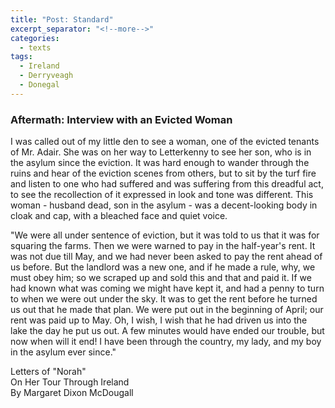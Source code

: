```yaml
---
title: "Post: Standard"
excerpt_separator: "<!--more-->"
categories:
  - texts
tags:
  - Ireland
  - Derryveagh
  - Donegal
---
```

### Aftermath: Interview with an Evicted Woman

I was called out of my little den to see a woman, one of the evicted tenants of Mr. Adair. She was on her way to Letterkenny to see her son, who is in the asylum since the eviction. It was hard enough to wander through the ruins and hear of the eviction scenes from others, but to sit by the turf fire and listen to one who had suffered and was suffering from this dreadful act, to see the recollection of it expressed in look and tone was different. This woman - husband dead, son in the asylum - was a decent-looking body in cloak and cap, with a bleached face and quiet voice.  
<!--more-->
"We were all under sentence of eviction, but it was told to us that it was for squaring the farms. Then we were warned to pay in the half-year's rent. It was not due till May, and we had never been asked to pay the rent ahead of us before. But the landlord was a new one, and if he made a rule, why, we must obey him; so we scraped up and sold this and that and paid it. If we had known what was coming we might have kept it, and had a penny to turn to when we were out under the sky. It was to get the rent before he turned us out that he made that plan. We were put out in the beginning of April; our rent was paid up to May. Oh, I wish, I wish that he had driven us into the lake the day he put us out. A few minutes would have ended our trouble, but now when will it end! I have been through the country, my lady, and my boy in the asylum ever since."  

Letters of "Norah"  
On Her Tour Through Ireland  
By Margaret Dixon McDougall
